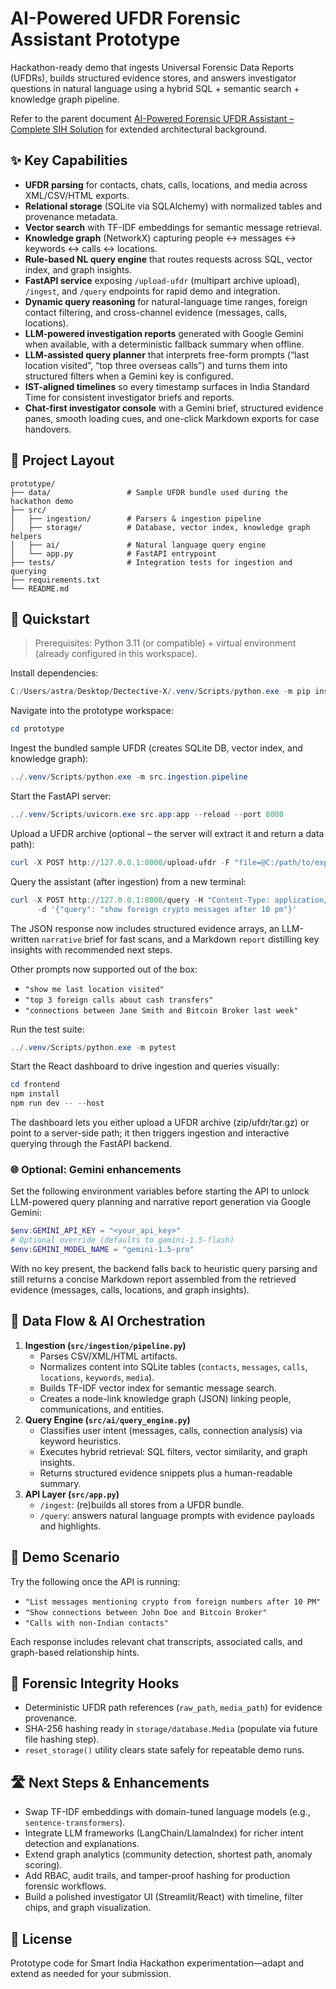 # AI-Powered UFDR Forensic Assistant Prototype

Hackathon-ready demo that ingests Universal Forensic Data Reports (UFDRs), builds structured evidence stores, and answers investigator questions in natural language using a hybrid SQL + semantic search + knowledge graph pipeline.

Refer to the parent document [AI-Powered Forensic UFDR Assistant – Complete SIH Solution](../AI-Powered%20Forensic%20UFDR%20Assistant%20-%20Complete%20SIH.md) for extended architectural background.

## ✨ Key Capabilities

- **UFDR parsing** for contacts, chats, calls, locations, and media across XML/CSV/HTML exports.
- **Relational storage** (SQLite via SQLAlchemy) with normalized tables and provenance metadata.
- **Vector search** with TF-IDF embeddings for semantic message retrieval.
- **Knowledge graph** (NetworkX) capturing people ↔ messages ↔ keywords ↔ calls ↔ locations.
- **Rule-based NL query engine** that routes requests across SQL, vector index, and graph insights.
- **FastAPI service** exposing `/upload-ufdr` (multipart archive upload), `/ingest`, and `/query` endpoints for rapid demo and integration.
- **Dynamic query reasoning** for natural-language time ranges, foreign contact filtering, and cross-channel evidence (messages, calls, locations).
- **LLM-powered investigation reports** generated with Google Gemini when available, with a deterministic fallback summary when offline.
- **LLM-assisted query planner** that interprets free-form prompts (“last location visited”, “top three overseas calls”) and turns them into structured filters when a Gemini key is configured.
- **IST-aligned timelines** so every timestamp surfaces in India Standard Time for consistent investigator briefs and reports.
- **Chat-first investigator console** with a Gemini brief, structured evidence panes, smooth loading cues, and one-click Markdown exports for case handovers.

## 🧱 Project Layout

```
prototype/
├── data/                 # Sample UFDR bundle used during the hackathon demo
├── src/
│   ├── ingestion/        # Parsers & ingestion pipeline
│   ├── storage/          # Database, vector index, knowledge graph helpers
│   ├── ai/               # Natural language query engine
│   └── app.py            # FastAPI entrypoint
├── tests/                # Integration tests for ingestion and querying
├── requirements.txt
└── README.md
```

## 🚀 Quickstart

> Prerequisites: Python 3.11 (or compatible) + virtual environment (already configured in this workspace).

Install dependencies:

```powershell
C:/Users/astra/Desktop/Dectective-X/.venv/Scripts/python.exe -m pip install -r prototype/requirements.txt
```

Navigate into the prototype workspace:

```powershell
cd prototype
```

Ingest the bundled sample UFDR (creates SQLite DB, vector index, and knowledge graph):

```powershell
../.venv/Scripts/python.exe -m src.ingestion.pipeline
```

Start the FastAPI server:

```powershell
../.venv/Scripts/uvicorn.exe src.app:app --reload --port 8000
```

Upload a UFDR archive (optional – the server will extract it and return a data path):

```powershell
curl -X POST http://127.0.0.1:8000/upload-ufdr -F "file=@C:/path/to/export.ufdr"
```

Query the assistant (after ingestion) from a new terminal:

```powershell
curl -X POST http://127.0.0.1:8000/query -H "Content-Type: application/json" `
	  -d '{"query": "show foreign crypto messages after 10 pm"}'
```

The JSON response now includes structured evidence arrays, an LLM-written `narrative` brief for fast scans, and a Markdown `report` distilling key insights with recommended next steps.

Other prompts now supported out of the box:

- `"show me last location visited"`
- `"top 3 foreign calls about cash transfers"`
- `"connections between Jane Smith and Bitcoin Broker last week"`

Run the test suite:

```powershell
../.venv/Scripts/python.exe -m pytest
```

Start the React dashboard to drive ingestion and queries visually:

```powershell
cd frontend
npm install
npm run dev -- --host
```

The dashboard lets you either upload a UFDR archive (zip/ufdr/tar.gz) or point to a server-side path; it then triggers ingestion and interactive querying through the FastAPI backend.

### 🌐 Optional: Gemini enhancements

Set the following environment variables before starting the API to unlock LLM-powered query planning and narrative report generation via Google Gemini:

```powershell
$env:GEMINI_API_KEY = "<your_api_key>"
# Optional override (defaults to gemini-1.5-flash)
$env:GEMINI_MODEL_NAME = "gemini-1.5-pro"
```

With no key present, the backend falls back to heuristic query parsing and still returns a concise Markdown report assembled from the retrieved evidence (messages, calls, locations, and graph insights).

## 🔄 Data Flow & AI Orchestration

1. **Ingestion (`src/ingestion/pipeline.py`)**
	- Parses CSV/XML/HTML artifacts.
	- Normalizes content into SQLite tables (`contacts`, `messages`, `calls`, `locations`, `keywords`, `media`).
	- Builds TF-IDF vector index for semantic message search.
	- Creates a node-link knowledge graph (JSON) linking people, communications, and entities.
2. **Query Engine (`src/ai/query_engine.py`)**
	- Classifies user intent (messages, calls, connection analysis) via keyword heuristics.
	- Executes hybrid retrieval: SQL filters, vector similarity, and graph insights.
	- Returns structured evidence snippets plus a human-readable summary.
3. **API Layer (`src/app.py`)**
	- `/ingest`: (re)builds all stores from a UFDR bundle.
	- `/query`: answers natural language prompts with evidence payloads and highlights.

## 🧪 Demo Scenario

Try the following once the API is running:

- `"List messages mentioning crypto from foreign numbers after 10 PM"`
- `"Show connections between John Doe and Bitcoin Broker"`
- `"Calls with non-Indian contacts"`

Each response includes relevant chat transcripts, associated calls, and graph-based relationship hints.

## 🔐 Forensic Integrity Hooks

- Deterministic UFDR path references (`raw_path`, `media_path`) for evidence provenance.
- SHA-256 hashing ready in `storage/database.Media` (populate via future file hashing step).
- `reset_storage()` utility clears state safely for repeatable demo runs.

## 🛣️ Next Steps & Enhancements

- Swap TF-IDF embeddings with domain-tuned language models (e.g., `sentence-transformers`).
- Integrate LLM frameworks (LangChain/LlamaIndex) for richer intent detection and explanations.
- Extend graph analytics (community detection, shortest path, anomaly scoring).
- Add RBAC, audit trails, and tamper-proof hashing for production forensic workflows.
- Build a polished investigator UI (Streamlit/React) with timeline, filter chips, and graph visualization.

## 📄 License

Prototype code for Smart India Hackathon experimentation—adapt and extend as needed for your submission.
